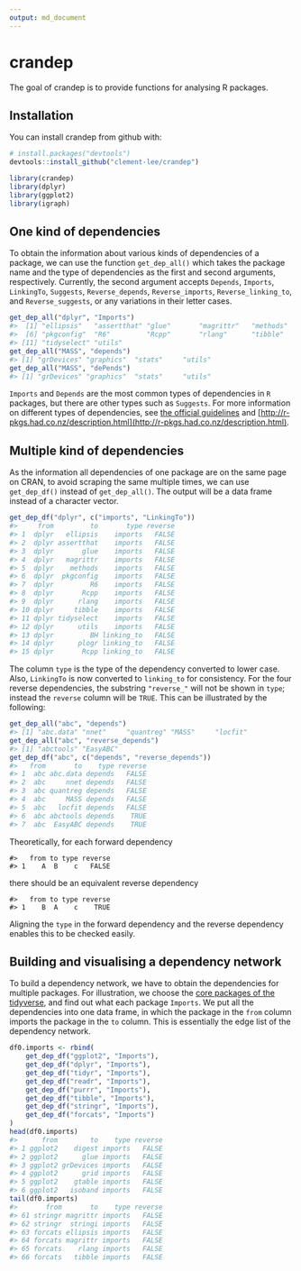 ```yaml
---
output: md_document
---
```


<!-- README.md is generated from README.Rmd. Please edit that file -->



# crandep

The goal of crandep is to provide functions for analysing R packages.

## Installation

You can install crandep from github with:


```r
# install.packages("devtools")
devtools::install_github("clement-lee/crandep")
```




```r
library(crandep)
library(dplyr)
library(ggplot2)
library(igraph)
```





## One kind of dependencies 
To obtain the information about various kinds of dependencies of a package, we can use the function `get_dep_all()` which takes the package name and the type of dependencies as the first and second arguments, respectively. Currently, the second argument accepts `Depends`, `Imports`, `LinkingTo`, `Suggests`, `Reverse_depends`, `Reverse_imports`, `Reverse_linking_to`, and `Reverse_suggests`, or any variations in their letter cases.


```r
get_dep_all("dplyr", "Imports")
#>  [1] "ellipsis"   "assertthat" "glue"       "magrittr"   "methods"   
#>  [6] "pkgconfig"  "R6"         "Rcpp"       "rlang"      "tibble"    
#> [11] "tidyselect" "utils"
get_dep_all("MASS", "depends")
#> [1] "grDevices" "graphics"  "stats"     "utils"
get_dep_all("MASS", "dePends")
#> [1] "grDevices" "graphics"  "stats"     "utils"
```

`Imports` and `Depends` are the most common types of dependencies in `R` packages, but there are other types such as `Suggests`. For more information on different types of dependencies, see [the official guidelines](https://cran.r-project.org/doc/manuals/r-release/R-exts.html#Package-Dependencies) and [http://r-pkgs.had.co.nz/description.html](http://r-pkgs.had.co.nz/description.html).





## Multiple kind of dependencies
As the information all dependencies of one package are on the same page on CRAN, to avoid scraping the same multiple times, we can use `get_dep_df()` instead of  `get_dep_all()`. The output will be a data frame instead of a character vector.


```r
get_dep_df("dplyr", c("imports", "LinkingTo"))
#>     from         to       type reverse
#> 1  dplyr   ellipsis    imports   FALSE
#> 2  dplyr assertthat    imports   FALSE
#> 3  dplyr       glue    imports   FALSE
#> 4  dplyr   magrittr    imports   FALSE
#> 5  dplyr    methods    imports   FALSE
#> 6  dplyr  pkgconfig    imports   FALSE
#> 7  dplyr         R6    imports   FALSE
#> 8  dplyr       Rcpp    imports   FALSE
#> 9  dplyr      rlang    imports   FALSE
#> 10 dplyr     tibble    imports   FALSE
#> 11 dplyr tidyselect    imports   FALSE
#> 12 dplyr      utils    imports   FALSE
#> 13 dplyr         BH linking_to   FALSE
#> 14 dplyr      plogr linking_to   FALSE
#> 15 dplyr       Rcpp linking_to   FALSE
```
The column `type` is the type of the dependency converted to lower case. Also, `LinkingTo` is now converted to `linking_to` for consistency. For the four reverse dependencies, the substring `"reverse_"` will not be shown in `type`; instead the `reverse` column will be `TRUE`. This can be illustrated by the following:


```r
get_dep_all("abc", "depends")
#> [1] "abc.data" "nnet"     "quantreg" "MASS"     "locfit"
get_dep_all("abc", "reverse_depends")
#> [1] "abctools" "EasyABC"
get_dep_df("abc", c("depends", "reverse_depends"))
#>   from       to    type reverse
#> 1  abc abc.data depends   FALSE
#> 2  abc     nnet depends   FALSE
#> 3  abc quantreg depends   FALSE
#> 4  abc     MASS depends   FALSE
#> 5  abc   locfit depends   FALSE
#> 6  abc abctools depends    TRUE
#> 7  abc  EasyABC depends    TRUE
```
Theoretically, for each forward dependency

```
#>   from to type reverse
#> 1    A  B    c   FALSE
```
there should be an equivalent reverse dependency

```
#>   from to type reverse
#> 1    B  A    c    TRUE
```
Aligning the `type` in the forward dependency and the reverse dependency enables this to be checked easily.





## Building and visualising a dependency network
To build a dependency network, we have to obtain the dependencies for multiple packages. For illustration, we choose the [core packages of the tidyverse](https://www.tidyverse.org/packages/), and find out what each package `Imports`. We put all the dependencies into one data frame, in which the package in the `from` column imports the package in the `to` column. This is essentially the edge list of the dependency network.


```r
df0.imports <- rbind(
    get_dep_df("ggplot2", "Imports"),
    get_dep_df("dplyr", "Imports"),
    get_dep_df("tidyr", "Imports"),
    get_dep_df("readr", "Imports"),
    get_dep_df("purrr", "Imports"),
    get_dep_df("tibble", "Imports"),
    get_dep_df("stringr", "Imports"),
    get_dep_df("forcats", "Imports")
)
head(df0.imports)
#>      from        to    type reverse
#> 1 ggplot2    digest imports   FALSE
#> 2 ggplot2      glue imports   FALSE
#> 3 ggplot2 grDevices imports   FALSE
#> 4 ggplot2      grid imports   FALSE
#> 5 ggplot2    gtable imports   FALSE
#> 6 ggplot2   isoband imports   FALSE
tail(df0.imports)
#>       from       to    type reverse
#> 61 stringr magrittr imports   FALSE
#> 62 stringr  stringi imports   FALSE
#> 63 forcats ellipsis imports   FALSE
#> 64 forcats magrittr imports   FALSE
#> 65 forcats    rlang imports   FALSE
#> 66 forcats   tibble imports   FALSE
```

